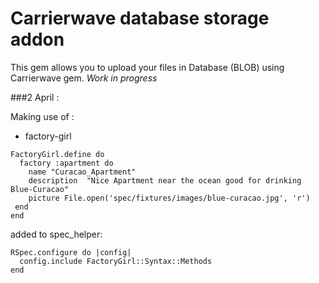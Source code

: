 Carrierwave database storage addon
===================================

This gem allows you to upload your files in Database (BLOB) using Carrierwave gem.
*Work in progress*

###2 April :

Making use of : 
- factory-girl

```
FactoryGirl.define do
  factory :apartment do
    name "Curacao_Apartment"
    description  "Nice Apartment near the ocean good for drinking Blue-Curacao"
    picture File.open('spec/fixtures/images/blue-curacao.jpg', 'r')
 end
end
```

added to spec_helper:

```
RSpec.configure do |config|
  config.include FactoryGirl::Syntax::Methods
end

```

